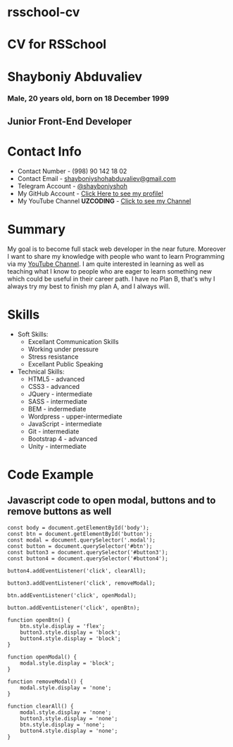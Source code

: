 # rsschool-cv

# CV for RSSchool

# Shayboniy Abduvaliev
### Male, 20 years old, born on 18 December 1999
## Junior Front-End Developer

# Contact Info
* Contact Number - (998) 90 142 18 02
* Contact Email - shayboniyshohabduvaliev@gmail.com
* Telegram Account - [@shayboniyshoh](https://t.me/Shayboniyshoh) 
* My GitHub Account - [Click Here to see my profile!](https://github.com/Shayboniyshoh)
* My YouTube Channel **UZCODING** - [Click to see my Channel](https://www.youtube.com/channel/UC4RBPcOHcei3gDOwt3IjGHw)

# Summary
My goal is to become full stack web developer in the near future. Moreover I want to share my knowledge with people who want to learn Programming  via my [YouTube Channel](https://www.youtube.com/channel/UC4RBPcOHcei3gDOwt3IjGHw). I am quite interested in learning as well as teaching what I know to people who are eager to learn something new which could be useful in their career path. I have no Plan B, that's why I always try my best to finish my plan A, and I always will.
# Skills
- Soft Skills:
  - Excellant Communication Skills
  - Working under pressure
  - Stress resistance
  - Excellant Public Speaking
- Technical Skills:
  - HTML5 - advanced
  - CSS3 - advanced
  - JQuery - intermediate
  - SASS - intermediate
  - BEM - indermediate
  - Wordpress - upper-intermediate
  - JavaScript - intermediate
  - Git - intermediate
  - Bootstrap 4 - advanced
  - Unity - intermediate

# Code Example
## Javascript code to open modal, buttons and to remove buttons as well
```
const body = document.getElementById('body');
const btn = document.getElementById('button');
const modal = document.querySelector('.modal');
const button = document.querySelector('#btn');
const button3 = document.querySelector('#button3');
const button4 = document.querySelector('#button4');

button4.addEventListener('click', clearAll);

button3.addEventListener('click', removeModal);

btn.addEventListener('click', openModal);

button.addEventListener('click', openBtn);

function openBtn() {
    btn.style.display = 'flex';
    button3.style.display = 'block';
    button4.style.display = 'block';
}

function openModal() {
    modal.style.display = 'block';
}

function removeModal() {
    modal.style.display = 'none';
}

function clearAll() {
    modal.style.display = 'none';
    button3.style.display = 'none';
    btn.style.display = 'none';
    button4.style.display = 'none';
}


```
